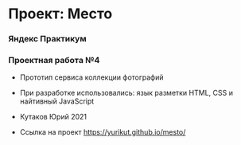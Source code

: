 # Проект: Место

### Яндекс Практикум
### Проектная работа №4

* Прототип сервиса коллекции фотографий

* При разработке использовались: язык разметки HTML, CSS и найтивный JavaScript

* Кутаков Юрий 2021

* Ссылка на проект https://yurikut.github.io/mesto/




